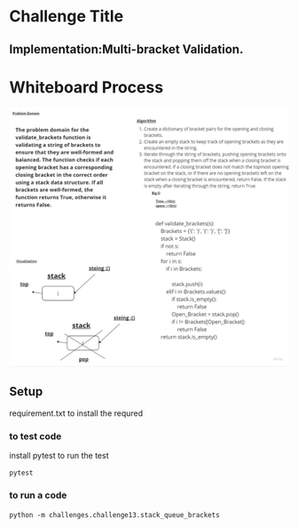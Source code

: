 # Challenge Title
##  Implementation:Multi-bracket Validation.
# Whiteboard Process
![](../../challenges/image/chall13.jpg)
## Setup
requirement.txt to install the requred


### to test code 
install pytest to run the test
 ```
 pytest
 ```
 ### to run a code 
 ```
 python -m challenges.challenge13.stack_queue_brackets
 ```